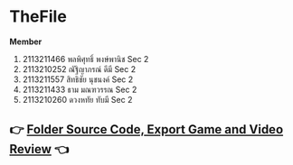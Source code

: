 # TheFile
**Member**
1. 2113211466 พลพิศุทธิ์ พงษ์พานิช Sec 2
2. 2113210252 ณัฐิญาภรณ์ ดีมี Sec 2
3. 2113211557 สิทธิชัย นุชนงค์ Sec 2
4. 2113211433 ธาม มณฑวรรณ Sec 2
5. 2113210260 ดวงหทัย ทับมี Sec 2
## :point_right: [Folder Source Code, Export Game and Video Review](https://drive.google.com/drive/folders/16yr-t6kMQdDedpKv0Cp5EXHuzGqc6k90?usp=drive_link) 	:point_left:

